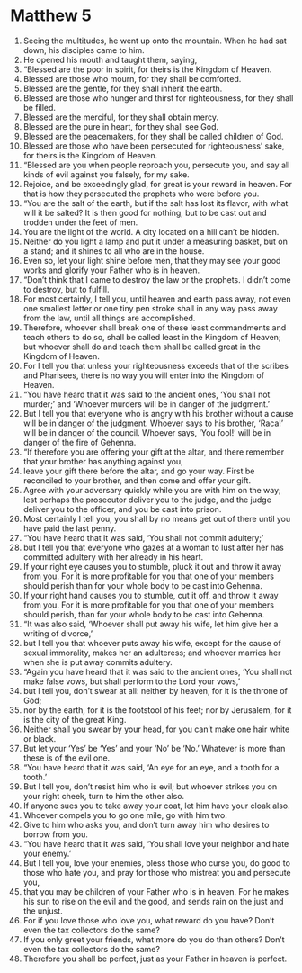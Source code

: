 ﻿
# Matthew 5
1. Seeing the multitudes, he went up onto the mountain. When he had sat down, his disciples came to him. 
2. He opened his mouth and taught them, saying, 
3. “Blessed are the poor in spirit, for theirs is the Kingdom of Heaven. 
4. Blessed are those who mourn, for they shall be comforted. 
5. Blessed are the gentle, for they shall inherit the earth. 
6. Blessed are those who hunger and thirst for righteousness, for they shall be filled. 
7. Blessed are the merciful, for they shall obtain mercy. 
8. Blessed are the pure in heart, for they shall see God. 
9. Blessed are the peacemakers, for they shall be called children of God. 
10. Blessed are those who have been persecuted for righteousness’ sake, for theirs is the Kingdom of Heaven. 
11. “Blessed are you when people reproach you, persecute you, and say all kinds of evil against you falsely, for my sake. 
12. Rejoice, and be exceedingly glad, for great is your reward in heaven. For that is how they persecuted the prophets who were before you. 
13. “You are the salt of the earth, but if the salt has lost its flavor, with what will it be salted? It is then good for nothing, but to be cast out and trodden under the feet of men. 
14. You are the light of the world. A city located on a hill can’t be hidden. 
15. Neither do you light a lamp and put it under a measuring basket, but on a stand; and it shines to all who are in the house. 
16. Even so, let your light shine before men, that they may see your good works and glorify your Father who is in heaven. 
17. “Don’t think that I came to destroy the law or the prophets. I didn’t come to destroy, but to fulfill. 
18. For most certainly, I tell you, until heaven and earth pass away, not even one smallest letter or one tiny pen stroke shall in any way pass away from the law, until all things are accomplished. 
19. Therefore, whoever shall break one of these least commandments and teach others to do so, shall be called least in the Kingdom of Heaven; but whoever shall do and teach them shall be called great in the Kingdom of Heaven. 
20. For I tell you that unless your righteousness exceeds that of the scribes and Pharisees, there is no way you will enter into the Kingdom of Heaven. 
21. “You have heard that it was said to the ancient ones, ‘You shall not murder;’ and ‘Whoever murders will be in danger of the judgment.’ 
22. But I tell you that everyone who is angry with his brother without a cause will be in danger of the judgment. Whoever says to his brother, ‘Raca!’ will be in danger of the council. Whoever says, ‘You fool!’ will be in danger of the fire of Gehenna. 
23. “If therefore you are offering your gift at the altar, and there remember that your brother has anything against you, 
24. leave your gift there before the altar, and go your way. First be reconciled to your brother, and then come and offer your gift. 
25. Agree with your adversary quickly while you are with him on the way; lest perhaps the prosecutor deliver you to the judge, and the judge deliver you to the officer, and you be cast into prison. 
26. Most certainly I tell you, you shall by no means get out of there until you have paid the last penny. 
27. “You have heard that it was said, ‘You shall not commit adultery;’ 
28. but I tell you that everyone who gazes at a woman to lust after her has committed adultery with her already in his heart. 
29. If your right eye causes you to stumble, pluck it out and throw it away from you. For it is more profitable for you that one of your members should perish than for your whole body to be cast into Gehenna. 
30. If your right hand causes you to stumble, cut it off, and throw it away from you. For it is more profitable for you that one of your members should perish, than for your whole body to be cast into Gehenna. 
31. “It was also said, ‘Whoever shall put away his wife, let him give her a writing of divorce,’ 
32. but I tell you that whoever puts away his wife, except for the cause of sexual immorality, makes her an adulteress; and whoever marries her when she is put away commits adultery. 
33. “Again you have heard that it was said to the ancient ones, ‘You shall not make false vows, but shall perform to the Lord your vows,’ 
34. but I tell you, don’t swear at all: neither by heaven, for it is the throne of God; 
35. nor by the earth, for it is the footstool of his feet; nor by Jerusalem, for it is the city of the great King. 
36. Neither shall you swear by your head, for you can’t make one hair white or black. 
37. But let your ‘Yes’ be ‘Yes’ and your ‘No’ be ‘No.’ Whatever is more than these is of the evil one. 
38. “You have heard that it was said, ‘An eye for an eye, and a tooth for a tooth.’ 
39. But I tell you, don’t resist him who is evil; but whoever strikes you on your right cheek, turn to him the other also. 
40. If anyone sues you to take away your coat, let him have your cloak also. 
41. Whoever compels you to go one mile, go with him two. 
42. Give to him who asks you, and don’t turn away him who desires to borrow from you. 
43. “You have heard that it was said, ‘You shall love your neighbor and hate your enemy.’ 
44. But I tell you, love your enemies, bless those who curse you, do good to those who hate you, and pray for those who mistreat you and persecute you, 
45. that you may be children of your Father who is in heaven. For he makes his sun to rise on the evil and the good, and sends rain on the just and the unjust. 
46. For if you love those who love you, what reward do you have? Don’t even the tax collectors do the same? 
47. If you only greet your friends, what more do you do than others? Don’t even the tax collectors do the same? 
48. Therefore you shall be perfect, just as your Father in heaven is perfect. 
